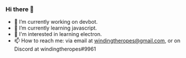 ### Hi there 👋
- 🔭 I’m currently working on devbot.
- 🌱 I’m currently learning javascript.
- 🔬 I'm interested in learning electron.
- 📫 How to reach me: via email at windingtheropes@gmail.com, or on Discord at windingtheropes#9961

